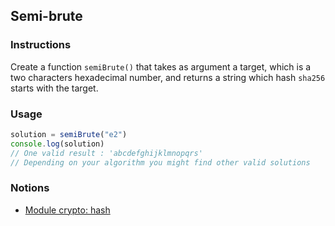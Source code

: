 ## Semi-brute

### Instructions

Create a function `semiBrute()` that takes as argument a target, which is a two characters hexadecimal number, and returns a string which hash `sha256` starts with the target.

### Usage

```js
solution = semiBrute("e2")
console.log(solution)
// One valid result : 'abcdefghijklmnopqrs'
// Depending on your algorithm you might find other valid solutions

```

### Notions

- [Module crypto: hash](https://nodejs.org/docs/latest-v14.x/api/crypto.html#crypto_class_hash)
